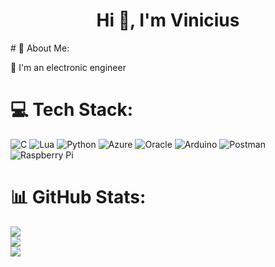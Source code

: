 <h1 align="center">Hi 👋, I'm Vinicius</h1>
# 💫 About Me:

🔭 I'm an electronic engineer <br>


# 💻 Tech Stack:
![C](https://img.shields.io/badge/c-%2300599C.svg?style=for-the-badge&logo=c&logoColor=white) ![Lua](https://img.shields.io/badge/lua-%232C2D72.svg?style=for-the-badge&logo=lua&logoColor=white) ![Python](https://img.shields.io/badge/python-3670A0?style=for-the-badge&logo=python&logoColor=ffdd54) ![Azure](https://img.shields.io/badge/azure-%230072C6.svg?style=for-the-badge&logo=azure-devops&logoColor=white) ![Oracle](https://img.shields.io/badge/Oracle-F80000?style=for-the-badge&logo=oracle&logoColor=white) ![Arduino](https://img.shields.io/badge/-Arduino-00979D?style=for-the-badge&logo=Arduino&logoColor=white) ![Postman](https://img.shields.io/badge/Postman-FF6C37?style=for-the-badge&logo=postman&logoColor=white) ![Raspberry Pi](https://img.shields.io/badge/-RaspberryPi-C51A4A?style=for-the-badge&logo=Raspberry-Pi)
# 📊 GitHub Stats:
![](https://github-readme-stats.vercel.app/api?username=vini-kp&theme=dark&hide_border=false&include_all_commits=false&count_private=false)<br/>
![](https://github-readme-streak-stats.herokuapp.com/?user=vini-kp&theme=dark&hide_border=false)<br/>
![](https://github-readme-stats.vercel.app/api/top-langs/?username=vini-kp&theme=dark&hide_border=false&include_all_commits=false&count_private=false&layout=compact)
